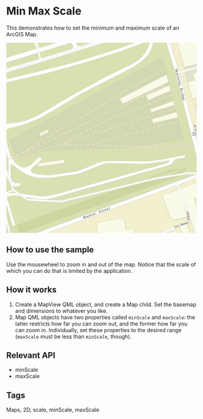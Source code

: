 # Min Max Scale

This demonstrates how to set the minimum and maximum scale of an ArcGIS Map.

![](screenshot.png)

## How to use the sample
Use the mousewheel to zoom in and out of the map. Notice that the scale of which you can do that is limited by the application.

## How it works
1. Create a MapView QML object, and create a Map child. Set the basemap and dimensions to whatever you like.
2. Map QML objects have two properties called `minScale` and `maxScale`: the latter restricts how far you can zoom out, and the former how far you can zoom in. Individually, set these properties to the desired range (`maxScale` must be less than `minScale`, though).

## Relevant API
 - minScale
 - maxScale

## Tags
Maps, 2D, scale, minScale, maxScale

